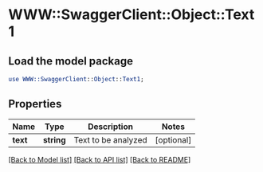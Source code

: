 # WWW::SwaggerClient::Object::Text1

## Load the model package
```perl
use WWW::SwaggerClient::Object::Text1;
```

## Properties
Name | Type | Description | Notes
------------ | ------------- | ------------- | -------------
**text** | **string** | Text to be analyzed | [optional] 

[[Back to Model list]](../README.md#documentation-for-models) [[Back to API list]](../README.md#documentation-for-api-endpoints) [[Back to README]](../README.md)


